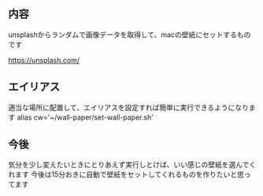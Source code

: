 
## 内容
unsplashからランダムで画像データを取得して、macの壁紙にセットするものです

https://unsplash.com/


## エイリアス
適当な場所に配置して、エイリアスを設定すれば簡単に実行できるようになります
alias cw='~/wall-paper/set-wall-paper.sh'

## 今後
気分を少し変えたいときにとりあえず実行しとけば、いい感じの壁紙を選んでくれます
今後は15分おきに自動で壁紙をセットしてくれるものを作りたいと思ってます
